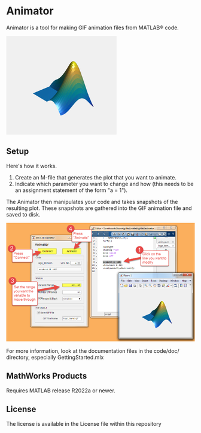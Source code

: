 # Animator

Animator is a tool for making GIF animation files from MATLAB® code.

![Rotating membrane](code/doc/logo_demo.gif)

## Setup

Here's how it works.

1. Create an M-file that generates the plot that you want to animate.
2. Indicate which parameter you want to change and how (this needs to be an assignment statement of the form "a = 1").

The Animator then manipulates your code and takes snapshots of the resulting plot. These snapshots are
gathered into the GIF animation file and saved to disk.

![How it works](img/howto.png)

For more information, look at the documentation files in the code/doc/ directory, especially GettingStarted.mlx

## MathWorks Products

Requires MATLAB release R2022a or newer.

## License

The license is available in the License file within this repository
